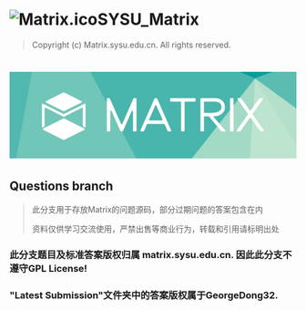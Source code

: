 # <img src="https://github.com/GeorgeDong32/SYSU_Matrix_2022/blob/main/Pics/Matrix.ico" alt="Matrix.ico" width="32">SYSU_Matrix
> Copyright (c) Matrix.sysu.edu.cn. All rights reserved.
<h1 align="center">
  <img src="https://github.com/GeorgeDong32/SYSU_Matrix_2022/blob/main/Pics/Matrix_title.jpeg" alt="Matrix" width="600">
</h1>

## Questions branch
> 此分支用于存放Matrix的问题源码，部分过期问题的答案包含在内
> 
> 资料仅供学习交流使用，严禁出售等商业行为，转载和引用请标明出处
### 此分支题目及标准答案版权归属 matrix.sysu.edu.cn. 因此此分支不遵守GPL License!
### "Latest Submission"文件夹中的答案版权属于GeorgeDong32. 
